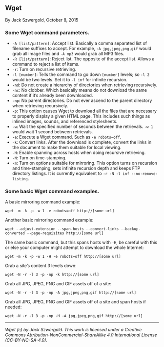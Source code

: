 ## Wget

By Jack Szwergold, October 8, 2015

### Some Wget command parameters.

- `-A [list/pattern]`: Accept list. Basically a comma separated list of filename suffixes to accept. For example, `-A jpg,jpeg,png,gif` would grab all image files and `-A mp3` would grab all MP3 files.
- `-R [list/pattern]`: Reject list. The opposite of the accept list. Allows a command to reject a list of items.
- `-r`: Turn on recursive retrieving.
- `-l [number]`: Tells the command to go down `[number]` levels; so `-l 2` would be two levels. Set it to `-l inf` for infinite recursion.
- `-nd`: Do not create a hierarchy of directories when retrieving recursively.
- `-nc`: No clobber. Which basically means do not download the same content if it’s already been downloaded.
- `-np`: No parent directories. Do not ever ascend to the parent directory when retrieving recursively.
- `-p`: This option causes Wget to download all the files that are necessary to properly display a given HTML page. This includes such things as inlined images, sounds, and referenced stylesheets.
- `-w`: Wait the specified number of seconds between the retrievals. `-w 1` would wait 1 second between retrievals.
- `-e`: Execute a Wget command. Such as `-e robots=off`.
- `-k`: Convert links. After the download is complete, convert the links in the document to make them suitable for local viewing.
- `-H`: Enable spanning across hosts when doing recursive retrieving.
- `-N`: Turn on time-stamping.
- `-m`: Turn on options suitable for mirroring. This option turns on recursion and time-stamping, sets infinite recursion depth and keeps FTP directory listings. It is currently equivalent to `-r -N -l inf --no-remove-listing`.

### Some basic Wget command examples.

A basic mirroring command example:

	wget -m -k -p -w 1 -e robots=off http://[some url]

Another basic mirroring command example:

	wget --adjust-extension --span-hosts --convert-links --backup-converted --page-requisites http://[some url]

The same basic command, but this spans hosts with `-H`; be careful with this or else your computer might attempt to download the whole Internet:

	wget -m -k -p -w 1 -H -e robots=off http://[some url]

Grab a site’s content 3 levels down:

	wget -N -r -l 3 -p -np -k http://[some url]

Grab all JPG, JPEG, PNG and GIF assets off of a site:

	wget -N -r -l 3 -p -np -A jpg,jpeg,png,gif http://[some url]

Grab all JPG, JPEG, PNG and GIF assets off of a site and span hosts if needed:

	wget -N -r -l 3 -p -np -H -A jpg,jpeg,png,gif http://[some url]

***

*Wget (c) by Jack Szwergold. This work is licensed under a Creative Commons Attribution-NonCommercial-ShareAlike 4.0 International License (CC-BY-NC-SA-4.0).*